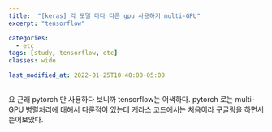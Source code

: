 ```yaml
---
title:  "[keras] 각 모델 마다 다른 gpu 사용하기 multi-GPU"
excerpt: "tensorflow"

categories:
  - etc
tags: [study, tensorflow, etc]
classes: wide

last_modified_at: 2022-01-25T10:40:00-05:00
---
```


요 근래 pytorch 만 사용하다 보니까 tensorflow는 어색하다. pytorch 로는 multi-GPU 병렬처리에 대해서 다룬적이 있는데 케라스 코드에서는 처음이라 구글링을 하면서 뜯어보았다.

